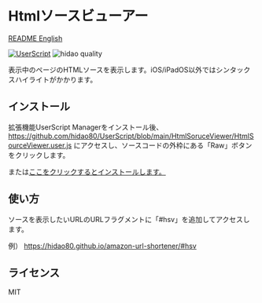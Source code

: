 # Htmlソースビューアー

[README English](./README.md)

[![UserScript](https://img.shields.io/badge/Framework-UserScript-blue.svg)](https://en.wikipedia.org/wiki/Userscript)
![hidao quality](https://img.shields.io/badge/hidao-quality-orange.svg)

表示中のページのHTMLソースを表示します。iOS/iPadOS以外ではシンタックスハイライトがかかります。

## インストール

拡張機能UserScript Managerをインストール後、https://github.com/hidao80/UserScript/blob/main/HtmlSoruceViewer/HtmlSourceViewer.user.js にアクセスし、ソースコードの外枠にある「Raw」ボタンをクリックします。

または[ここをクリックするとインストールします。](https://github.com/hidao80/UserScript/raw/main/HtmlSoruceViewer/HtmlSourceViewer.user.js)

## 使い方
ソースを表示したいURLのURLフラグメントに「#hsv」を追加してアクセスします。

例） https://hidao80.github.io/amazon-url-shortener/#hsv

## ライセンス

MIT
